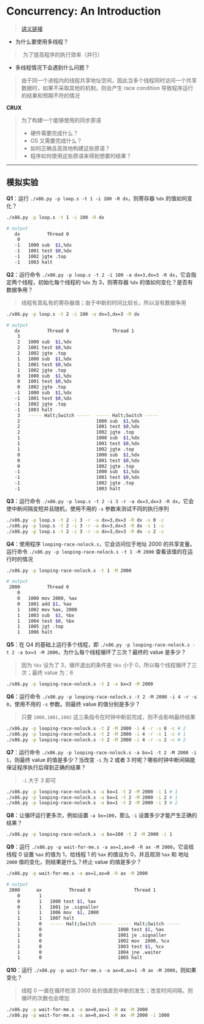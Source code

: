 

# Concurrency: An Introduction

> [讲义链接](http://www.cs.wisc.edu/~remzi/OSTEP/threads-intro.pdf)

- 为什么要使用多线程？

> ​		为了提高程序的执行效率（并行）

- 多线程情况下会遇到什么问题？

> ​		由于同一个进程内的线程共享地址空间，因此当多个线程同时访问一个共享数据时，如果不采取其他的机制，则会产生 race condition 导致程序运行的结果和预期不符的情况

**CRUX**

> 为了构建一个能够使用的同步原语
>
> - 硬件需要完成什么？
> - OS 又需要完成什么？
> - 如何正确且高效地构建这些原语？
> - 程序如何使用这些原语来得到想要的结果？

---

## 模拟实验

**Q1**：运行 `./x86.py -p loop.s -t 1 -i 100 -R dx`，则寄存器 `%dx` 的值如何变化？

```bash
./x86.py -p loop.s -t 1 -i 100 -R dx

# output
   dx          Thread 0         
    0   
   -1   1000 sub  $1,%dx
   -1   1001 test $0,%dx
   -1   1002 jgte .top
   -1   1003 halt
```



**Q2**：运行命令 `./x86.py -p loop.s -t 2 -i 100 -a dx=3,dx=3 -R dx`，它会指定两个线程，初始化每个线程的 `%dx` 为 3，则寄存器 `%dx` 的值如何变化？是否有数据争用？

> 线程有其私有的寄存器值；由于中断的时间比较长，所以没有数据争用

```bash
./x86.py -p loop.s -t 2 -i 100 -a dx=3,dx=3 -R dx

# output
   dx          Thread 0                Thread 1
    3
    2   1000 sub  $1,%dx
    2   1001 test $0,%dx
    2   1002 jgte .top
    1   1000 sub  $1,%dx
    1   1001 test $0,%dx
    1   1002 jgte .top
    0   1000 sub  $1,%dx
    0   1001 test $0,%dx
    0   1002 jgte .top
   -1   1000 sub  $1,%dx
   -1   1001 test $0,%dx
   -1   1002 jgte .top
   -1   1003 halt
    3   ----- Halt;Switch -----  ----- Halt;Switch -----
    2                            1000 sub  $1,%dx
    2                            1001 test $0,%dx
    2                            1002 jgte .top
    1                            1000 sub  $1,%dx
    1                            1001 test $0,%dx
    1                            1002 jgte .top
    0                            1000 sub  $1,%dx
    0                            1001 test $0,%dx
    0                            1002 jgte .top
   -1                            1000 sub  $1,%dx
   -1                            1001 test $0,%dx
   -1                            1002 jgte .top
   -1                            1003 halt

```



**Q3**：运行命令 `./x86.py -p loop.s -t 2 -i 3 -r -a dx=3,dx=3 -R dx`，它会使中断间隔变短并且随机，使用不用的 `-s` 参数来测试不同的执行序列

```bash
./x86.py -p loop.s -t 2 -i 3 -r -a dx=3,dx=3 -R dx -s 0 -c
./x86.py -p loop.s -t 2 -i 3 -r -a dx=3,dx=3 -R dx -s 1 -c
./x86.py -p loop.s -t 2 -i 3 -r -a dx=3,dx=3 -R dx -s 2 -c
```



**Q4**：使用程序 `looping-race-nolock.s`，它会访问位于地址 2000 的共享变量。运行命令 `./x86.py -p looping-race-nolock.s -t 1 -M 2000` 查看该值的在运行时的情况

```bash
./x86.py -p looping-race-nolock.s -t 1 -M 2000

# output
 2000          Thread 0         
    0   
    0   1000 mov 2000, %ax
    0   1001 add $1, %ax
    1   1002 mov %ax, 2000
    1   1003 sub  $1, %bx
    1   1004 test $0, %bx
    1   1005 jgt .top
    1   1006 halt
```



**Q5**：在 Q4 的基础上运行多个线程，即 `./x86.py -p looping-race-nolock.s -t 2 -a bx=3 -M 2000`，为什么每个线程循环了三次？最终的 value 是多少？

> 因为 `%bx` 设为了 3，循环退出的条件是 `%bx` 小于 0，所以每个线程循环了三次；最终 value 为：6

```bash
./x86.py -p looping-race-nolock.s -t 2 -a bx=3 -M 2000
```



**Q6**：运行命令 `./x86.py -p looping-race-nolock.s -t 2 -M 2000 -i 4 -r -s 0`，使用不用的 `-s` 参数。则最终 value 的值分别是多少？

> 只要 `1000,1001,1002` 这三条指令在时钟中断前完成，则不会影响最终结果

```bash
./x86.py -p looping-race-nolock.s -t 2 -M 2000 -i 4 -r -s 0 -c # 2
./x86.py -p looping-race-nolock.s -t 2 -M 2000 -i 4 -r -s 1 -c # 1
./x86.py -p looping-race-nolock.s -t 2 -M 2000 -i 4 -r -s 2 -c # 2
```



**Q7**：运行命令 `./x86.py -p looping-race-nolock.s -a bx=1 -t 2 -M 2000 -i 1`，则最终 value 的值是多少？当改变 `-i` 为 2 或者 3 时呢？哪些时钟中断间隔能保证程序执行后得到正确的结果？

> `-i` 大于 3 即可

```bash
./x86.py -p looping-race-nolock.s -a bx=1 -t 2 -M 2000 -i 1 # 1
./x86.py -p looping-race-nolock.s -a bx=1 -t 2 -M 2000 -i 2 # 1
./x86.py -p looping-race-nolock.s -a bx=1 -t 2 -M 2000 -i 3 # 2
```



**Q8**：让循环运行更多次，例如设置 `-a bx=100`，那么 `-i` 设置多少才能产生正确的结果？

```bash
./x86.py -p looping-race-nolock.s -a bx=100 -t 2 -M 2000 -i 1
```



**Q9**：运行 `./x86.py -p wait-for-me.s -a ax=1,ax=0 -R ax -M 2000`，它会给线程 0 设置 `%ax` 的值为 1，给线程 1 的 `%ax` 的值设为 0，并且观测 `%ax` 和 地址 `2000` 值的变化，则结果是什么？终止 value 的值是多少？

```bash
./x86.py -p wait-for-me.s -a ax=1,ax=0 -R ax -M 2000

# output
 2000      ax          Thread 0                Thread 1         
    0       1   
    0       1   1000 test $1, %ax
    0       1   1001 je .signaller
    1       1   1006 mov  $1, 2000
    1       1   1007 halt
    1       0   ----- Halt;Switch -----  ----- Halt;Switch -----  
    1       0                            1000 test $1, %ax
    1       0                            1001 je .signaller
    1       0                            1002 mov  2000, %cx
    1       0                            1003 test $1, %cx
    1       0                            1004 jne .waiter
    1       0                            1005 halt
```



**Q10**：运行 `./x86.py -p wait-for-me.s -a ax=0,ax=1 -R ax -M 2000`，则如果变化？

> 线程 0 一直在循环检测 2000 处的值直到中断的发生；改变时间间隔，则循环的次数也会增加

```bash
./x86.py -p wait-for-me.s -a ax=0,ax=1 -R ax -M 2000
./x86.py -p wait-for-me.s -a ax=0,ax=1 -R ax -M 2000 -i 1000
```

